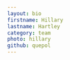 ```yaml
---
layout: bio
firstname: Hillary
lastname: Hartley
category: team
photo: hillary
github: quepol
---
```

